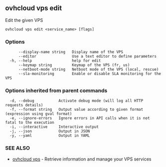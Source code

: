 ## ovhcloud vps edit

Edit the given VPS

```
ovhcloud vps edit <service_name> [flags]
```

### Options

```
      --display-name string   Display name of the VPS
      --editor                Use a text editor to define parameters
  -h, --help                  help for edit
      --keymap string         Keymap of the VPS (fr, us)
      --netboot-mode string   Netboot mode of the VPS (local, rescue)
      --sla-monitoring        Enable or disable SLA monitoring for the VPS
```

### Options inherited from parent commands

```
  -d, --debug           Activate debug mode (will log all HTTP requests details)
  -f, --format string   Output value according to given format (expression using gval format)
  -e, --ignore-errors   Ignore errors in API calls when it is not fatal to the execution
  -i, --interactive     Interactive output
  -j, --json            Output in JSON
  -y, --yaml            Output in YAML
```

### SEE ALSO

* [ovhcloud vps](ovhcloud_vps.md)	 - Retrieve information and manage your VPS services

